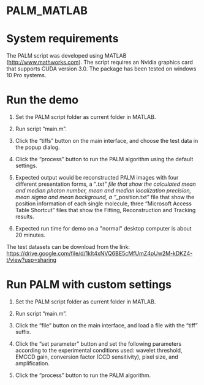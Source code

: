 # PALM_MATLAB

# System requirements

The PALM script was developed using MATLAB (http://www.mathworks.com). The script requires an Nvidia graphics card that supports CUDA version 3.0. The package has been tested on windows 10 Pro systems.

# Run the demo

1) Set the PALM script folder as current folder in MATLAB. 

2) Run script “main.m”. 

3) Click the “tiffs” button on the main interface, and choose the test data in the popup dialog. 

4) Click the “process” button to run the PALM algorithm using the default settings.

5) Expected output would be reconstructed PALM images with four different presentation forms, a “*.txt” file that show the calculated mean and median photon number, mean and median localization precision, mean sigma and mean background, a “*_position.txt” file that show the position information of each single molecule, three “Microsoft Access Table Shortcut” files that show the Fitting, Reconstruction and Tracking results.

6) Expected run time for demo on a "normal" desktop computer is about 20 minutes.

The test datasets can be download from the link: https://drive.google.com/file/d/1kIt4xNVQ6BE5cMfUmZ4pUw2M-kDKZ4-t/view?usp=sharing

# Run PALM with custom settings

1) Set the PALM script folder as current folder in MATLAB.

2) Run script “main.m”. 

3) Click the “file” button on the main interface, and load a file with the “tiff” suffix.

4) Click the “set parameter” button and set the following parameters according to the experimental conditions used: wavelet threshold, EMCCD gain, conversion factor (CCD sensitivity), pixel size, and amplification. 

5) Click the “process” button to run the PALM algorithm.
